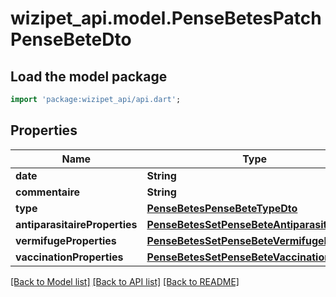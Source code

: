 # wizipet_api.model.PenseBetesPatchPenseBeteDto

## Load the model package
```dart
import 'package:wizipet_api/api.dart';
```

## Properties
Name | Type | Description | Notes
------------ | ------------- | ------------- | -------------
**date** | **String** |  | [optional] 
**commentaire** | **String** |  | [optional] 
**type** | [**PenseBetesPenseBeteTypeDto**](PenseBetesPenseBeteTypeDto.md) |  | [optional] 
**antiparasitaireProperties** | [**PenseBetesSetPenseBeteAntiparasitaireDto**](PenseBetesSetPenseBeteAntiparasitaireDto.md) |  | [optional] 
**vermifugeProperties** | [**PenseBetesSetPenseBeteVermifugeDto**](PenseBetesSetPenseBeteVermifugeDto.md) |  | [optional] 
**vaccinationProperties** | [**PenseBetesSetPenseBeteVaccinationDto**](PenseBetesSetPenseBeteVaccinationDto.md) |  | [optional] 

[[Back to Model list]](../README.md#documentation-for-models) [[Back to API list]](../README.md#documentation-for-api-endpoints) [[Back to README]](../README.md)


